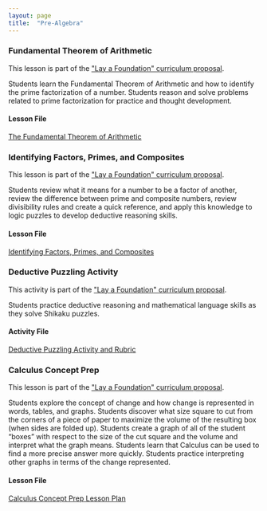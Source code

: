 ```yaml
---
layout: page
title:  "Pre-Algebra"
---
```


### Fundamental Theorem of Arithmetic

This lesson is part of the <a href="planning.php">"Lay a Foundation" curriculum proposal</a>.

Students learn the Fundamental Theorem of Arithmetic and how to identify the prime factorization of a number. Students reason and solve problems related to prime factorization for practice and thought development.

#### Lesson File
<a href="https://lisasteaching.github.io/portfolio_teaching/pdf-files/LayFoundation-Prime-Factorization-Lesson.pdf" target="_blank">The Fundamental Theorem of Arithmetic</a>

### Identifying Factors, Primes, and Composites

This lesson is part of the <a href="planning.php">"Lay a Foundation" curriculum proposal</a>.

Students review what it means for a number to be a factor of another, review the difference between prime and composite numbers, review divisibility rules and create a quick reference, and apply this knowledge to logic puzzles to develop deductive reasoning skills.

#### Lesson File
<a href="https://lisasteaching.github.io/portfolio_teaching/pdf-files/LayFoundation-Factors-Puzzles-Lesson.pdf" target="_blank">Identifying Factors, Primes, and Composites</a>

### Deductive Puzzling Activity
This activity is part of the <a href="planning.php">"Lay a Foundation" curriculum proposal</a>.

Students practice deductive reasoning and mathematical language skills as they solve Shikaku puzzles.

#### Activity File
<a href="https://lisasteaching.github.io/portfolio_teaching/pdf-files/LayFoundation-Deductive-Puzzle-Activity-Rubric.pdf" target="_blank">Deductive Puzzling Activity and Rubric</a>
        
### Calculus Concept Prep
This lesson is part of the <a href="planning.php">"Lay a Foundation" curriculum proposal</a>.

Students explore the concept of change and how change is represented in words, tables, and graphs. Students discover what size square to cut from the corners of a piece of paper to maximize the volume of the resulting box (when sides are folded up). Students create a graph of all of the student “boxes” with respect to the size of the cut square and the volume and interpret what the graph means. Students learn that Calculus can be used to find a more precise answer more quickly. Students practice interpreting other graphs in terms of the change represented.

#### Lesson File
<a href="https://lisasteaching.github.io/portfolio_teaching/pdf-files/LayFoundation-Calculus-Concept-Prep-Lesson.pdf" target="_blank">Calculus Concept Prep Lesson Plan</a>

